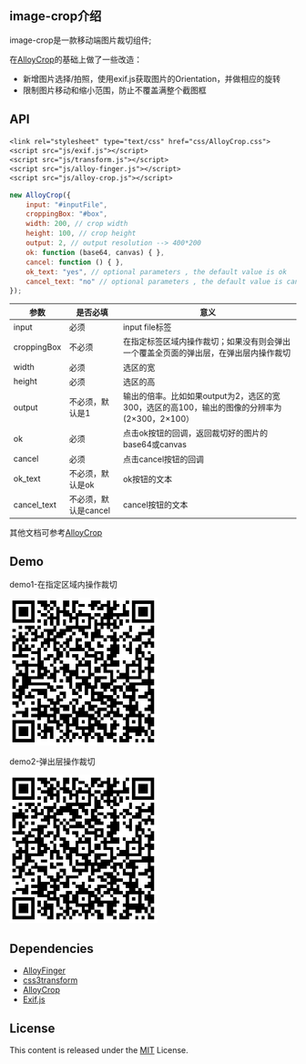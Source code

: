 ## image-crop介绍

image-crop是一款移动端图片裁切组件;

在[AlloyCrop](https://github.com/AlloyTeam/AlloyCrop)的基础上做了一些改造：
* 新增图片选择/拍照，使用exif.js获取图片的Orientation，并做相应的旋转
* 限制图片移动和缩小范围，防止不覆盖满整个截图框

## API
```
<link rel="stylesheet" type="text/css" href="css/AlloyCrop.css">
<script src="js/exif.js"></script>
<script src="js/transform.js"></script>
<script src="js/alloy-finger.js"></script>
<script src="js/alloy-crop.js"></script>
```
```js
new AlloyCrop({
    input: "#inputFile",
    croppingBox: "#box",
    width: 200, // crop width
    height: 100, // crop height
    output: 2, // output resolution --> 400*200
    ok: function (base64, canvas) { },
    cancel: function () { },
    ok_text: "yes", // optional parameters , the default value is ok
    cancel_text: "no" // optional parameters , the default value is cancel
});
```

参数 |是否必填 | 意义
----|------|----
input | 必须  | input file标签
croppingBox | 不必须 | 在指定标签区域内操作裁切；如果没有则会弹出一个覆盖全页面的弹出层，在弹出层内操作裁切
width | 必须  | 选区的宽
height | 必须  | 选区的高
output | 不必须，默认是1 | 输出的倍率。比如如果output为2，选区的宽300，选区的高100，输出的图像的分辨率为 (2×300，2×100）
ok | 必须  | 点击ok按钮的回调，返回裁切好的图片的base64或canvas
cancel | 必须  | 点击cancel按钮的回调
ok_text | 不必须，默认是ok  | ok按钮的文本
cancel_text | 不必须，默认是cancel  | cancel按钮的文本

其他文档可参考[AlloyCrop](https://github.com/AlloyTeam/AlloyCrop)

## Demo

demo1-在指定区域内操作裁切

![](./img/demo1.png)

demo2-弹出层操作裁切

![](./img/demo2.png)

## Dependencies
* [AlloyFinger](https://github.com/AlloyTeam/AlloyFinger)
* [css3transform](https://alloyteam.github.io/AlloyTouch/transformjs/)
* [AlloyCrop](https://github.com/AlloyTeam/AlloyCrop)
* [Exif.js](http://code.ciaoca.com/javascript/exif-js/)


## License
This content is released under the [MIT](http://opensource.org/licenses/MIT) License.
